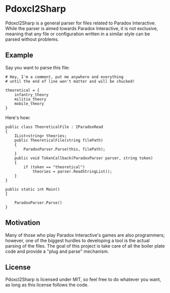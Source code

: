 # Pdoxcl2Sharp

Pdoxcl2Sharp is a general parser for files related to Paradox Interactive.
While the parser is aimed towards Paradox Interactive, it is not exclusive,
meaning that any file or configuration written in a similar style can be parsed
without problems.

## Example

Say you want to parse this file:

	# Hey, I'm a comment, put me anywhere and everything 
	# until the end of line won't matter and will be chucked! 

	theoretical = {
		infantry_theory
		militia_theory
		mobile_theory
	}
	

Here's how:

	public class TheoreticalFile : IParadoxRead
	{
		IList<string> theories;
		public TheoreticalFile(string filePath)
		{
			ParadoxParser.Parse(this, filePath);
		}
		public void TokenCallback(ParadoxParser parser, string token)
		{
			if (token == "theoretical")
				theories = parser.ReadStringList();
		}
	}

	public static int Main()
	{
		
		ParadoxParser.Parse()
	}
	
## Motivation

Many of those who play Paradox Interactive's games are also programmers;
however, one of the biggest hurdles to developing a tool is the actual parsing
of the files.  The goal of this project is take care of all the boiler plate
code and provide a "plug and parse" mechanism.

## License

Pdoxcl2Sharp is licensed under MIT, so feel free to do whatever you want, as
long as this license follows the code.
